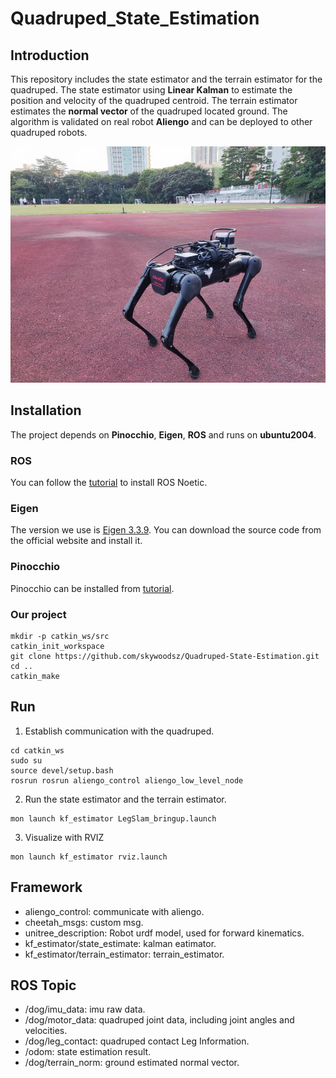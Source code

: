 # Quadruped_State_Estimation

## Introduction

This repository includes the state estimator and the terrain estimator for the quadruped. The state estimator using **Linear Kalman** to estimate the position and velocity of the quadruped centroid. The terrain estimator estimates the **normal vector** of the  quadruped located ground. The algorithm is validated on real robot **Aliengo** and can be deployed to other quadruped robots.

<img src="./doc/system.jpg" alt="system" style="zoom: 80%;" />

## Installation

The project depends on **Pinocchio**, **Eigen**, **ROS** and runs on **ubuntu2004**.

### ROS

You can follow the [tutorial](http://wiki.ros.org/noetic/Installation/Ubuntu) to install ROS Noetic.

### Eigen

The version we use is [Eigen 3.3.9](https://eigen.tuxfamily.org/index.php?title=Main_Page). You can download the source code from the official website and install it.

### Pinocchio

Pinocchio can be installed from [tutorial](https://github.com/stack-of-tasks/pinocchio).

### Our project

```
mkdir -p catkin_ws/src
catkin_init_workspace
git clone https://github.com/skywoodsz/Quadruped-State-Estimation.git
cd ..
catkin_make
```



## Run

1. Establish communication with the quadruped.

```
cd catkin_ws
sudo su
source devel/setup.bash
rosrun rosrun aliengo_control aliengo_low_level_node
```

2. Run the state estimator and the terrain estimator.

```
mon launch kf_estimator LegSlam_bringup.launch 
```

3. Visualize with RVIZ

```
mon launch kf_estimator rviz.launch
```



## Framework

- aliengo_control:  communicate with aliengo.
- cheetah_msgs: custom msg.
- unitree_description: Robot urdf model, used for forward kinematics.
- kf_estimator/state_estimate: kalman eatimator.
- kf_estimator/terrain_estimator: terrain_estimator.

## ROS Topic

- /dog/imu_data: imu raw data.
- /dog/motor_data: quadruped joint data, including joint angles and velocities.
- /dog/leg_contact: quadruped contact Leg Information.
- /odom: state estimation result.
- /dog/terrain_norm: ground estimated normal vector.











